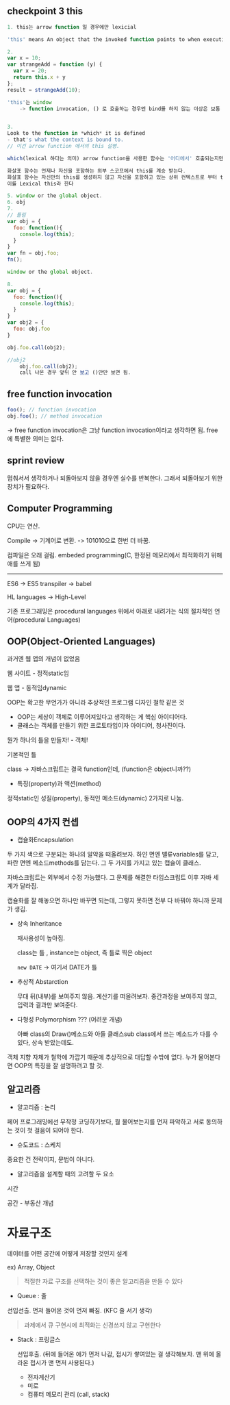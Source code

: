 ## checkpoint 3 this

```javascript
1. this는 arrow function 일 경우에만 lexicial

'this' means An object that the invoked function points to when executing.

2. 
var x = 10;
var strangeAdd = function (y) {
  var x = 20;
  return this.x + y
};
result = strangeAdd(10);

'this'는 window 
    -> function invocation, () 로 호출하는 경우엔 bind를 하지 않는 이상은 보통 window


3. 
Look to the function in *which* it is defined
- that's what the context is bound to.
// 이건 arrow function 에서의 this 설명. 

which(lexical 하다는 의미) arrow function을 사용한 함수는 '어디에서' 호출되는지만 고려해도 되기 때문. 

화살표 함수는 언제나 자신을 포함하는 외부 스코프에서 this를 계승 받는다. 
화살표 함수는 자신만의 this를 생성하지 않고 자신을 포함하고 있는 상위 컨텍스트로 부터 this를 계승 받는다. 
이를 Lexical this라 한다

5. window or the global object.
6. obj
7. 
// 틀림
var obj = {
  foo: function(){
    console.log(this);
  }
}
var fn = obj.foo;
fn();

window or the global object.

8. 
var obj = {
  foo: function(){
    console.log(this);
  }
}
var obj2 = {
  foo: obj.foo
}

obj.foo.call(obj2);

//obj2
    obj.foo.call(obj2);
    call 나온 경우 앞뒤 안 보고 ()안만 보면 됨.

```

## free function invocation

```javascript
foo(); // function invocation
obj.foo(); // method invocation
```

-> free function invocation은 그냥 function invocation이라고 생각하면 됨. free에 특별한 의미는 없다.

## sprint review

멈춰서서 생각하거나 되돌아보지 않을 경우엔 실수를 반복한다. 그래서 되돌아보기 위한 장치가 필요하다. 



## Computer Programming

CPU는 연산.

Compile -> 기계어로 변환. -> 101010으로 한번 더 바꿈.

컴파일은 오래 걸림. embeded programming(C, 한정된 메모리에서 최적화하기 위해 애를 쓰게 됨)

---

ES6 -> ES5 transpiler -> babel

HL languages -> High-Level

기존 프로그래밍은 procedural languages 위에서 아래로 내려가는 식의 절차적인 언어(procedural Languages)



## OOP(Object-Oriented Languages) 

과거엔 웹 앱의 개념이 없었음

웹 사이트 - 정적static임

웹 앱 - 동적임dynamic

OOP는 확고한 무언가가 아니라 추상적인 프로그램 디자인 철학 같은 것

- OOP는 세상이 객체로 이루어져있다고 생각하는 게 핵심 아이디어다.
- 클래스는 객체를 만들기 위한 프로토타입이자 아이디어, 청사진이다. 

뭔가 하나의 틀을 만들자! - 객체!

기본적인 틀

class -> 자바스크립트는 결국 function인데, (function은 object니까??)

- 특징(property)과 액션(method)

정적static인 성질(property), 동적인 메소드(dynamic) 2가지로 나눔.

## OOP의 4가지 컨셉

- 캡슐화Encapsulation

두 가지 색으로 구분되는 하나의 알약을 떠올려보자. 하얀 면엔 밸류variables를 담고, 파란 면엔 메소드methods를 담는다. 그 두 가지를 가지고 있는 캡슐이 클래스. 

자바스크립트는 외부에서 수정 가능했다. 그 문제를 해결한 타입스크립트 이후 자바 세계가 달라짐. 

캡슐화를 잘 해놓으면 하나만 바꾸면 되는데, 그렇지 못하면 전부 다 바꿔야 하니까 문제가 생김. 

- 상속 Inheritance

  재사용성이 높아짐.

  class는 틀 , instance는 object, 즉 틀로 찍은 object

  ```new DATE``` -> 여기서 DATE가 틀

- 추상적 Abstarction

  무대 뒤(내부)를 보여주지 않음. 계산기를 떠올려보자. 중간과정을 보여주지 않고, 입력과 결과만 보여준다.

- 다형성 Polymorphism ??? (어려운 개념)

  아빠 class의 Draw()메소드와 아들 클래스sub class에서 쓰는 메소드가 다를 수 있다, 상속 받았는데도. 


객체 지향 자체가 철학에 가깝기 때문에 추상적으로 대답할 수밖에 없다. 누가 물어본다면 OOP의 특징을 잘 설명하려고 할 것.

## 알고리즘

- 알고리즘 : 논리

페어 프로그래밍에선 무작정 코딩하기보다, 뭘 물어보는지를 먼저 파악하고 서로 동의하는 것이 첫 걸음이 되어야 한다. 

- 슈도코드 : 스케치

중요한 건 전략이지, 문법이 아니다. 

- 알고리즘을 설계할 때의 고려할 두 요소

시간

공간 - 부동산 개념



# 자료구조

데이터를 어떤 공간에 어떻게 저장할 것인지 설계

ex) Array, Object

> 적절한 자료 구조를 선택하는 것이 좋은 알고리즘을 만들 수 있다

- Queue : 줄

선입선출. 먼저 들어온 것이 먼저 빠짐. (KFC 줄 서기 생각)

>  과제에서 큐 구현시에 최적화는 신경쓰지 않고 구현한다

- Stack : 프링글스

  선입후출. (뒤에 들어온 애가 먼저 나감, 접시가 쌓여있는 걸 생각해보자. 맨 위에 올라온 접시가 맨 먼저 사용된다.)

  - 전자계산기
  - 미로
  - 컴퓨터 메모리 관리 (call, stack)



